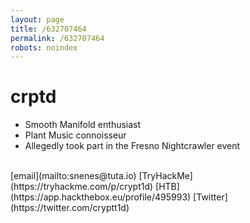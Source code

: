 ```yaml
---
layout: page
title: /632707464 
permalink: /632707464 
robots: noindex
---
```

# crptd
* Smooth Manifold enthusiast
* Plant Music connoisseur
* Allegedly took part in the Fresno Nightcrawler event

<br />
[email](mailto:snenes@tuta.io)
[TryHackMe](https://tryhackme.com/p/crypt1d)
[HTB](https://app.hackthebox.eu/profile/495993)
[Twitter](https://twitter.com/cryptt1d)
